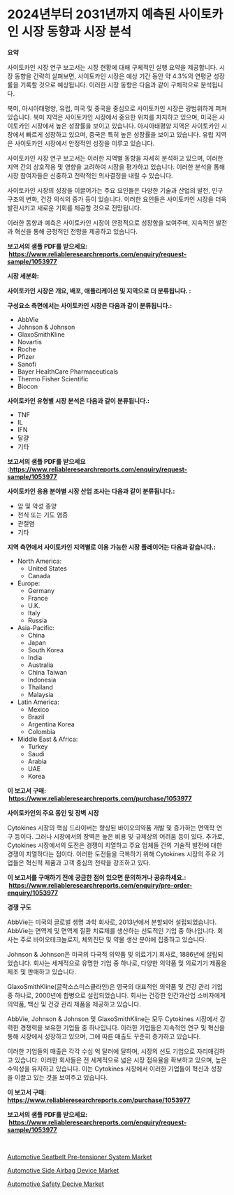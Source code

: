 <p><h1>2024년부터 2031년까지 예측된 사이토카인 시장 동향과 시장 분석</h1></p><p><strong>요약</strong></p>
<p><p>사이토카인 시장 연구 보고서는 시장 현황에 대해 구체적인 실행 요약을 제공합니다. 시장 동향을 간략히 살펴보면, 사이토카인 시장은 예상 기간 동안 약 4.3%의 연평균 성장률을 기록할 것으로 예상됩니다. 이러한 시장 동향은 다음과 같이 구체적으로 분석됩니다.</p><p>북미, 아시아태평양, 유럽, 미국 및 중국을 중심으로 사이토카인 시장은 광범위하게 퍼져 있습니다. 북미 지역은 사이토카인 시장에서 중요한 위치를 차지하고 있으며, 미국은 사이토카인 시장에서 높은 성장률을 보이고 있습니다. 아시아태평양 지역은 사이토카인 시장에서 빠르게 성장하고 있으며, 중국은 특히 높은 성장률을 보이고 있습니다. 유럽 지역은 사이토카인 시장에서 안정적인 성장을 이루고 있습니다.</p><p>사이토카인 시장 연구 보고서는 이러한 지역별 동향을 자세히 분석하고 있으며, 이러한 지역 간의 상호작용 및 영향을 고려하여 시장을 평가하고 있습니다. 이러한 분석을 통해 시장 참여자들은 신중하고 전략적인 의사결정을 내릴 수 있습니다.</p><p>사이토카인 시장의 성장을 이끌어가는 주요 요인들은 다양한 기술과 산업의 발전, 인구구조의 변화, 건강 의식의 증가 등이 있습니다. 이러한 요인들은 사이토카인 시장을 더욱 발전시키고 새로운 기회를 제공할 것으로 전망됩니다. </p><p>이러한 동향과 예측은 사이토카인 시장이 안정적으로 성장함을 보여주며, 지속적인 발전과 혁신을 통해 긍정적인 전망을 제공하고 있습니다.</p></p>
<p><strong>보고서의 샘플 PDF를 받으세요: &nbsp;<a href="https://www.reliableresearchreports.com/enquiry/request-sample/1053977">https://www.reliableresearchreports.com/enquiry/request-sample/1053977</a></strong></p>
<p><strong>시장 세분화:</strong></p>
<p><strong> 사이토카인 시장은 개요, 배포, 애플리케이션 및 지역으로 더 분류됩니다. :</strong></p>
<p><strong>구성요소 측면에서는 사이토카인 시장은 다음과 같이 분류됩니다.:</strong></p>
<p><ul><li>AbbVie</li><li>Johnson & Johnson</li><li>GlaxoSmithKline</li><li>Novartis</li><li>Roche</li><li>Pfizer</li><li>Sanofi</li><li>Bayer HealthCare Pharmaceuticals</li><li>Thermo Fisher Scientific</li><li>Biocon</li></ul></p>
<p><strong> 사이토카인 유형별 시장 분석은 다음과 같이 분류됩니다.:</strong></p>
<p><ul><li>TNF</li><li>IL</li><li>IFN</li><li>달걀</li><li>기타</li></ul></p>
<p><strong>보고서의 샘플 PDF를 받으세요 :<a href="https://www.reliableresearchreports.com/enquiry/request-sample/1053977">https://www.reliableresearchreports.com/enquiry/request-sample/1053977</a></strong></p>
<p><strong> 사이토카인 응용 분야별 시장 산업 조사는 다음과 같이 분류됩니다.:</strong></p>
<p><ul><li>암 및 악성 종양</li><li>천식 또는 기도 염증</li><li>관절염</li><li>기타</li></ul></p>
<p><strong>지역 측면에서 사이토카인 지역별로 이용 가능한 시장 플레이어는 다음과 같습니다.:</strong></p>
<p><ul>
    <li>
        North America:
        <ul>
            <li>United States</li>
            <li>Canada</li>
        </ul>
    </li>
    <li>
        Europe:
        <ul>
            <li>Germany</li>
            <li>France</li>
            <li>U.K.</li>
            <li>Italy</li>
            <li>Russia</li>
        </ul>
    </li>
    <li>
        Asia-Pacific:
        <ul>
            <li>China</li>
            <li>Japan</li>
            <li>South Korea</li>
            <li>India</li>
            <li>Australia</li>
            <li>China Taiwan</li>
            <li>Indonesia</li>
            <li>Thailand</li>
            <li>Malaysia</li>
        </ul>
    </li>
    <li>
        Latin America:
        <ul>
            <li>Mexico</li>
            <li>Brazil</li>
            <li>Argentina Korea</li>
            <li>Colombia</li>
        </ul>
    </li>
    <li>
        Middle East & Africa:
        <ul>
            <li>Turkey</li>
            <li>Saudi</li>
            <li>Arabia</li>
            <li>UAE</li>
            <li>Korea</li>
        </ul>
    </li>
    </ul></p>
<p><strong>이 보고서 구매: &nbsp;<a href="https://www.reliableresearchreports.com/purchase/1053977">https://www.reliableresearchreports.com/purchase/1053977</a></strong></p>
<p><strong>사이토카인의 주요 동인 및 장벽 시장</strong></p>
<p><p>Cytokines 시장의 핵심 드라이버는 향상된 바이오의약품 개발 및 증가하는 면역학 연구 등이다. 그러나 시장에서의 장벽은 높은 비용 및 규제상의 어려움 등이 있다. 추가로, Cytokines 시장에서의 도전은 경쟁이 치열하고 주요 업체들 간의 기술적 발전에 대한 경쟁이 치열하다는 점이다. 이러한 도전들을 극복하기 위해 Cytokines 시장의 주요 기업들은 혁신적 제품과 고객 중심의 전략을 강조하고 있다.</p></p>
<p><strong>이 보고서를 구매하기 전에 궁금한 점이 있으면 문의하거나 공유하세요.: &nbsp;<a href="https://www.reliableresearchreports.com/enquiry/pre-order-enquiry/1053977">https://www.reliableresearchreports.com/enquiry/pre-order-enquiry/1053977</a></strong></p>
<p><strong>경쟁 구도</strong></p>
<p><p>AbbVie는 미국의 글로벌 생명 과학 회사로, 2013년에서 분할되어 설립되었습니다. AbbVie는 면역계 및 면역계 질환 치료제를 생산하는 선도적인 기업 중 하나입니다. 회사는 주로 바이오테크놀로지, 체외진단 및 약물 생산 분야에 집중하고 있습니다.</p><p>Johnson & Johnson은 미국의 다국적 의약품 및 의료기기 회사로, 1886년에 설립되었습니다. 회사는 세계적으로 유명한 기업 중 하나로, 다양한 의약품 및 의료기기 제품을 제조 및 판매하고 있습니다.</p><p>GlaxoSmithKline(글락소스미스클라인)은 영국의 대표적인 의약품 및 건강 관리 기업 중 하나로, 2000년에 합병으로 설립되었습니다. 회사는 건강한 인간과산업 소비자에게 의약품, 백신 및 건강 관리 제품을 제공하고 있습니다.</p><p>AbbVie, Johnson & Johnson 및 GlaxoSmithKline는 모두 Cytokines 시장에서 강력한 경쟁력을 보유한 기업들 중 하나입니다. 이러한 기업들은 지속적인 연구 및 혁신을 통해 시장에서 성장하고 있으며, 그에 따른 매출도 꾸준히 증가하고 있습니다.</p><p>이러한 기업들의 매출은 각각 수십 억 달러에 달하며, 시장의 선도 기업으로 자리매김하고 있습니다. 이러한 회사들은 전 세계적으로 넓은 시장 점유율을 확보하고 있으며, 높은 수익성을 유지하고 있습니다. 이는 Cytokines 시장에서 이러한 기업들이 혁신과 성장을 이끌고 있는 것을 보여주고 있습니다.</p></p>
<p><strong>이 보고서 구매: &nbsp; <a href="https://www.reliableresearchreports.com/purchase/1053977">https://www.reliableresearchreports.com/purchase/1053977</a></strong></p>
<p><strong>보고서의 샘플 PDF를 받으세요: &nbsp;<a href="https://www.reliableresearchreports.com/enquiry/request-sample/1053977">https://www.reliableresearchreports.com/enquiry/request-sample/1053977</a></strong><strong></strong></p>
<p>&nbsp;</p>
<p><p><a href="https://github.com/nicoletavirag/Market-Research-Report-List-2/blob/main/automotive-seatbelt-pre-tensioner-system-market.md">Automotive Seatbelt Pre-tensioner System Market</a></p><p><a href="https://github.com/redneck06/Market-Research-Report-List-2/blob/main/automotive-side-airbag-device-market.md">Automotive Side Airbag Device Market</a></p><p><a href="https://github.com/mauripalmi/Market-Research-Report-List-2/blob/main/automotive-safety-decive-market.md">Automotive Safety Decive Market</a></p></p>